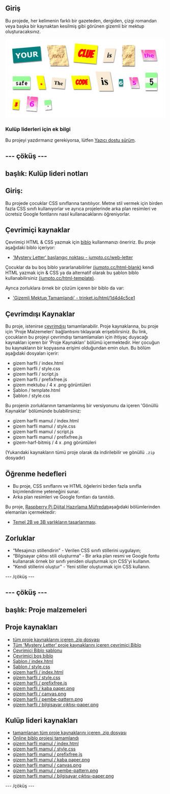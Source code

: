 ## Giriş

Bu projede, her kelimenin farklı bir gazeteden, dergiden, çizgi romandan veya başka bir kaynaktan kesilmiş gibi görünen gizemli bir mektup oluşturacaksınız.

![ekran görüntüsü](images/letter-final.png)

### Kulüp liderleri için ek bilgi

Bu projeyi yazdırmanız gerekiyorsa, lütfen [Yazıcı dostu sürüm](https://projects.raspberrypi.org/en/projects/mystery-letter/print).

## \--- çöküş \---

## başlık: Kulüp lideri notları

## Giriş:

Bu projede çocuklar CSS sınıflarına tanıtılıyor. Metne stil vermek için birden fazla CSS sınıfı kullanıyorlar ve ayrıca projelerinde arka plan resimleri ve ücretsiz Google fontlarını nasıl kullanacaklarını öğreniyorlar.

## Çevrimiçi kaynaklar

Çevrimiçi HTML & CSS yazmak için [biblo](https://trinket.io/) kullanmanızı öneririz. Bu proje aşağıdaki biblo içeriyor:

* ['Mystery Letter' başlangıç noktası - jumpto.cc/web-letter](http://jumpto.cc/web-letter)

Çocuklar da bu boş biblo yararlanabilirler [(jumpto.cc/html-blank)](http://jumpto.cc/html-blank) kendi HTML yazmak için & CSS ya da alternatif olarak bu şablon biblo kullanabilirsiniz [(jumpto.cc/html-template)](http://jumpto.cc/html-template).

Ayrıca zorluklara örnek bir çözüm içeren bir biblo da var:

* ['Gizemli Mektup Tamamlandı' - trinket.io/html/1d4d4c5ce1](https://trinket.io/html/1d4d4c5ce1)

## Çevrimdışı Kaynaklar

Bu proje, istenirse [çevrimdışı](https://www.codeclubprojects.org/en-GB/resources/webdev-working-offline/) tamamlanabilir. Proje kaynaklarına, bu proje için 'Proje Malzemeleri' bağlantısını tıklayarak erişebilirsiniz. Bu link, çocukların bu projeyi çevrimdışı tamamlamaları için ihtiyaç duyacağı kaynakları içeren bir 'Proje Kaynakları' bölümü içermektedir. Her çocuğun bu kaynakların bir kopyasına erişimi olduğundan emin olun. Bu bölüm aşağıdaki dosyaları içerir:

* gizem harfli / index.html
* gizem harfli / style.css
* gizem harfli / script.js
* gizem harfli / prefixfree.js
* gizem mektubu / 4 x .png görüntüleri
* Şablon / template.html
* Şablon / style.css

Bu projenin zorluklarının tamamlanmış bir versiyonunu da içeren 'Gönüllü Kaynaklar' bölümünde bulabilirsiniz:

* gizem harfli mamul / index.html
* gizem harfli mamul / style.css
* gizem harfli mamul / script.js
* gizem harfli mamul / prefixfree.js
* gizem-harf-bitmiş / 4 x .png görüntüleri

(Yukarıdaki kaynakların tümü proje olarak da indirilebilir ve gönüllü `.zip` dosyadır)

## Öğrenme hedefleri

* Bu proje, CSS sınıflarını ve HTML öğelerini birden fazla sınıfla biçimlendirme yeteneğini sunar.
* Arka plan resimleri ve Google fontları da tanıtıldı. 

Bu proje, [Raspberry Pi Dijital Hazırlama Müfredatı](http://rpf.io/curriculum)aşağıdaki bölümlerinden elemanları içermektedir:

* [Temel 2B ve 3B varlıkların tasarlanması](https://www.raspberrypi.org/curriculum/design/creator).

## Zorluklar

* “Mesajınızı stillendirin” - Verilen CSS sınıfı stillerini uygulayın;
* “Bilgisayar çıktısı stili oluşturma” - Bir arka plan resmi ve Google fontu kullanarak örnek bir sınıfı yeniden oluşturmak için CSS'yi kullanın. 
* “Kendi stillerini oluştur” - Yeni stiller oluşturmak için CSS kullanın.

\--- /çöküş \---

## \--- çöküş \---

## başlık: Proje malzemeleri

## Proje kaynakları

* [tüm proje kaynaklarını içeren .zip dosyası](resources/letter-project-resources.zip)
* [Tüm 'Mystery Letter' proje kaynaklarını içeren çevrimiçi Biblo](http://jumpto.cc/web-letter)
* [Çevrimiçi Biblo şablonu](http://jumpto.cc/trinket-template)
* [Çevrimiçi boş biblo](http://jumpto.cc/trinket-blank)
* [Şablon / index.html](resources/template-index.html)
* [Şablon / style.css](resources/template-style.css)
* [gizem harfli / index.html](resources/mystery-letter-index.html)
* [gizem harfli / style.css](resources/mystery-letter-style.css)
* [gizem harfli / prefixfree.js](resources/mystery-letter-prefixfree.js)
* [gizem harfli / kaba paper.png](resources/mystery-letter-rough-paper.png)
* [gizem harfli / canvas.png](resources/mystery-letter-canvas.png)
* [gizem harfli / pembe-pattern.png](resources/mystery-letter-pink-pattern.png)
* [gizem harfli / bilgisayar çıktısı-paper.png](resources/mystery-letter-computer-printout-paper.png)

## Kulüp lideri kaynakları

* [tamamlanan tüm proje kaynaklarını içeren .zip dosyası](resources/letter-volunteer-resources.zip)
* [Online biblo projesi tamamlandı](https://trinket.io/html/1d4d4c5ce1)
* [gizem harfli mamul / index.html](resources/mystery-letter-finished-index.html)
* [gizem harfli mamul / style.css](resources/mystery-letter-finished-style.css)
* [gizem harfli mamul / prefixfree.js](resources/mystery-letter-finished-prefixfree.js)
* [gizem harfli mamul / kaba paper.png](resources/mystery-letter-finished-rough-paper.png)
* [gizem harfli mamul / canvas.png](resources/mystery-letter-finished-canvas.png)
* [gizem harfli mamul / pembe-pattern.png](resources/mystery-letter-finished-pink-pattern.png)
* [gizem harfli mamul / bilgisayar çıktısı-paper.png](resources/mystery-letter-finished-computer-printout-paper.png)

\--- /çöküş \---